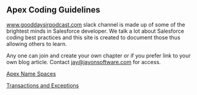 ## Apex Coding Guidelines

www.gooddaysirpodcast.com slack channel is made up of some of the brightest minds in Salesforce developer. We talk a lot about Salesforce coding best practices and this site is created to document those thus allowing others to learn.

Any one can join and create your own chapter or if you prefer link to your own blog article. Contact <jay@jayonsoftware.com> for access. 



[Apex Name Spaces](/name-spaces.md)

[Transactions and Exceptions](/transactions-and-exceptions.md)


